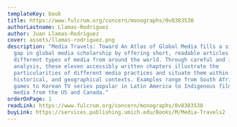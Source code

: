 ```yaml
---
templateKey: book
title: https://www.fulcrum.org/concern/monographs/0v8383530
authorLastname: Llamas-Rodriguez
author: Juan Llamas-Rodriguez
cover: assets/llamas-rodriguez.png
description: "Media Travels: Toward An Atlas of Global Media fills a significant
  gap in global media scholarship by offering short, readable articles covering
  different types of media from around the world. Through careful and informed
  analysis, these eleven accessibly written chapters illustrate the
  particularities of different media practices and situate them within social,
  historical, and geographical contexts. Examples range from South African video
  games to Korean TV series popular in Latin America to Indigenous film and
  media from the US and Canada."
orderOnPage: 1
readLink: https://www.fulcrum.org/concern/monographs/0v8383530
buyLink: https://services.publishing.umich.edu/Books/M/Media-Travels2
---
```

